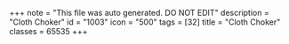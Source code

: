 +++
note = "This file was auto generated. DO NOT EDIT"
description = "Cloth Choker"
id = "1003"
icon = "500"
tags = [32]
title = "Cloth Choker"
classes = 65535
+++
